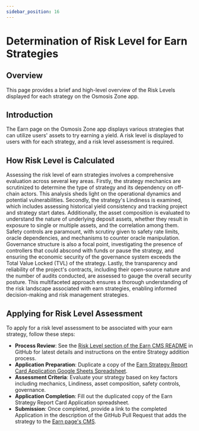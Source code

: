 ```yaml
---
sidebar_position: 16
---
```


# Determination of Risk Level for Earn Strategies

## Overview

This page provides a brief and high-level overview of the Risk Levels displayed for each strategy on the Osmosis Zone app. 

## Introduction

The Earn page on the Osmosis Zone app displays various strategies that can utilize users' assets to try earning a yield. A risk level is displayed to users with for each strategy, and a risk level assessment is required. 

## How Risk Level is Calculated

Assessing the risk level of earn strategies involves a comprehensive evaluation across several key areas. Firstly, the strategy mechanics are scrutinized to determine the type of strategy and its dependency on off-chain actors. This analysis sheds light on the operational dynamics and potential vulnerabilities. Secondly, the strategy's Lindiness is examined, which includes assessing historical yield consistency and tracking project and strategy start dates. Additionally, the asset composition is evaluated to understand the nature of underlying deposit assets, whether they result in exposure to single or multiple assets, and the correlation among them. Safety controls are paramount, with scrutiny given to safety rate limits, oracle dependencies, and mechanisms to counter oracle manipulation. Governance structure is also a focal point, investigating the presence of controllers that could abscond with funds or pause the strategy, and ensuring the economic security of the governance system exceeds the Total Value Locked (TVL) of the strategy. Lastly, the transparency and reliability of the project's contracts, including their open-source nature and the number of audits conducted, are assessed to gauge the overall security posture. This multifaceted approach ensures a thorough understanding of the risk landscape associated with earn strategies, enabling informed decision-making and risk management strategies.

## Applying for Risk Level Assessment

To apply for a risk level assessment to be associated with your earn strategy, follow these steps:

- **Process Review**: See the [Risk Level section of the Earn CMS README](https://github.com/osmosis-labs/fe-content/tree/main/cms/earn#risk-level) in GitHub for latest details and instructions on the entire Strategy addition process.
- **Application Preparation**: Duplicate a copy of the [Earn Strategy Report Card Application Google Sheets Spreadsheet](https://docs.google.com/spreadsheets/d/1_FM7hJKl017wAaHcYybN3lGSMeJMqiuevNX6H8LGnD0).
- **Assessment Criteria**: Evaluate your strategy based on key factors including mechanics, Lindiness, asset composition, safety controls, governance.
- **Application Completion**: Fill out the duplicated copy of the Earn Strategy Report Card Application spreadsheet.
- **Submission**: Once completed, provide a link to the completed Application in the description of the GitHub Pull Request that adds the strategy to the [Earn page's CMS](https://github.com/osmosis-labs/fe-content/tree/main/cms/earn).
